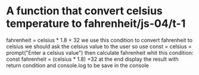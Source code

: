 # A function that convert celsius temperature to fahrenheit/js-04/t-1
fahrenheit = celsius * 1.8 + 32
we use this condition to convert fahrenheit to celsius
we should ask the celsius value to the user so use const = celsius = prompt("Enter a celsius value")
then calculate fahrenheit whit this condition: const fahrenheit = (celsius * 1.8) +32
at the end display the result with return condition and console.log to be save in the console